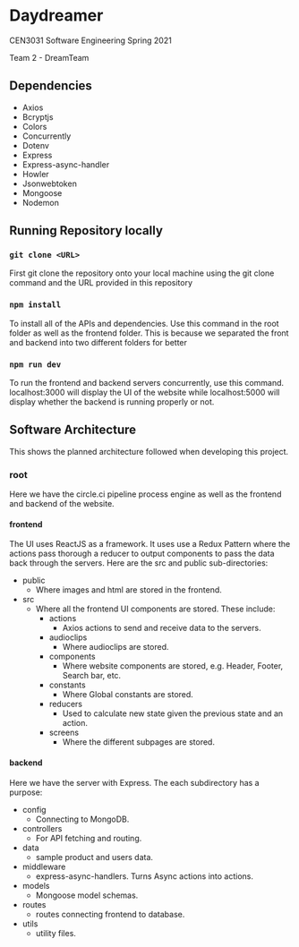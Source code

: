 # Daydreamer

CEN3031 Software Engineering Spring 2021

Team 2 - DreamTeam

## Dependencies
* Axios
* Bcryptjs
* Colors
* Concurrently
* Dotenv
* Express
* Express-async-handler
* Howler
* Jsonwebtoken
* Mongoose
* Nodemon


## Running Repository locally

### `git clone <URL>`

First git clone the repository onto your local machine using the git clone command and the URL provided in this repository

### `npm install`

To install all of the APIs and dependencies. Use this command in the root folder as well as the frontend folder. This is because we separated the front and backend into two different folders for better

### `npm run dev`
 
To run the frontend and backend servers concurrently, use this command. localhost:3000 will display the UI of the website while localhost:5000 will display whether the backend is running properly or not.

## Software Architecture
This shows the planned architecture followed when developing this project.

### root
Here we have the circle.ci pipeline process engine as well as the frontend and backend of the website.

#### frontend 
The UI uses ReactJS as a framework. It uses use a Redux Pattern where the actions pass thorough a reducer to output components to pass the data back through the servers. Here are the src and public sub-directories:

* public
    * Where images and html are stored in the frontend.
* src
    * Where all the frontend UI components are stored. These include:
        * actions
            * Axios actions to send and receive data to the servers.
        * audioclips
            * Where audioclips are stored.
        * components
            * Where website components are stored, e.g. Header, Footer, Search bar, etc.
        * constants
            * Where Global constants are stored.
        * reducers
            * Used to calculate new state given the previous state and an action.
        * screens
            * Where the different subpages are stored.


#### backend
Here we have the server with Express. The each subdirectory has a purpose:

* config
    * Connecting to MongoDB.
* controllers
    * For API fetching and routing.
* data
    * sample product and users data.
* middleware
    * express-async-handlers. Turns Async actions into actions.
* models
    * Mongoose model schemas.
* routes
    * routes connecting frontend to database.
* utils
    * utility files.

